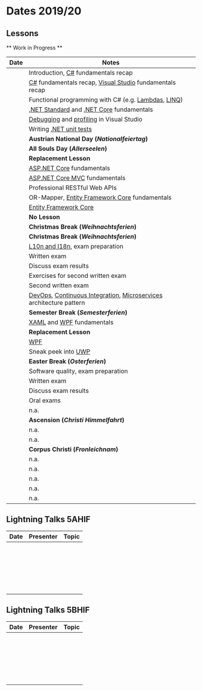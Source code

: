 # Dates 2019/20

## Lessons

** Work in Progress **

| Date |                                                                                                                  Notes                                                                                                                   |
| ---- | ---------------------------------------------------------------------------------------------------------------------------------------------------------------------------------------------------------------------------------------- |
|      | Introduction, [C#](https://docs.microsoft.com/en-us/dotnet/csharp/programming-guide/index) fundamentals recap                                                                                                                            |
|      | [C#](https://docs.microsoft.com/en-us/dotnet/csharp/programming-guide/index) fundamentals recap, [Visual Studio](https://docs.microsoft.com/en-us/visualstudio/#pivot=features) fundamentals recap                                       |
|      | Functional programming with C# (e.g. [Lambdas](https://docs.microsoft.com/en-us/dotnet/csharp/programming-guide/statements-expressions-operators/lambda-expressions), [LINQ](https://docs.microsoft.com/en-us/dotnet/csharp/linq/index)) |
|      | [.NET Standard](https://docs.microsoft.com/en-us/dotnet/standard/net-standard) and [.NET Core](https://docs.microsoft.com/en-us/dotnet/core/get-started) fundamentals                                                                    |
|      | [Debugging](https://docs.microsoft.com/en-us/visualstudio/debugger/index) and [profiling](https://docs.microsoft.com/en-us/visualstudio/profiling/index) in Visual Studio                                                                |
|      | Writing [.NET unit tests](https://docs.microsoft.com/en-us/visualstudio/test/improve-code-quality)                                                                                                                                       |
|      | **Austrian National Day (*Nationalfeiertag*)**                                                                                                                                                                                           |
|      | **All Souls Day (*Allerseelen*)**                                                                                                                                                                                                        |
|      | **Replacement Lesson**                                                                                                                                                                                                                   |
|      | [ASP.NET Core](https://docs.microsoft.com/en-us/aspnet/core/) fundamentals                                                                                                                                                               |
|      | [ASP.NET Core MVC](https://docs.microsoft.com/en-us/aspnet/core/mvc/overview) fundamentals                                                                                                                                               |
|      | Professional RESTful Web APIs                                                                                                                                                                                                            |
|      | OR-Mapper, [Entity Framework Core](https://docs.microsoft.com/en-us/aspnet/core/data/ef-mvc/intro) fundamentals                                                                                                                          |
|      | [Entity Framework Core](https://docs.microsoft.com/en-us/aspnet/core/data/ef-mvc/intro)                                                                                                                                                  |
|      | **No Lesson**                                                                                                                                                                                                                            |
|      | **Christmas Break (*Weihnachtsferien*)**                                                                                                                                                                                                 |
|      | **Christmas Break (*Weihnachtsferien*)**                                                                                                                                                                                                 |
|      | [L10n and I18n](https://www.w3.org/International/questions/qa-i18n), exam preparation                                                                                                                                                    |
|      | Written exam                                                                                                                                                                                                                             |
|      | Discuss exam results                                                                                                                                                                                                                     |
|      | Exercises for second written exam                                                                                                                                                                                                        |
|      | Second written exam                                                                                                                                                                                                                      |
|      | [DevOps](https://en.wikipedia.org/wiki/DevOps), [Continuous Integration](https://www.visualstudio.com/team-services/continuous-integration/), [Microservices](https://martinfowler.com/articles/microservices.html) architecture pattern |
|      | **Semester Break (*Semesterferien*)**                                                                                                                                                                                                    |
|      | [XAML](https://github.com/Microsoft/xaml-standard) and [WPF](https://docs.microsoft.com/en-us/dotnet/framework/wpf/getting-started/) fundamentals                                                                                        |
|      | **Replacement Lesson**                                                                                                                                                                                                                   |
|      | [WPF](https://docs.microsoft.com/en-us/dotnet/framework/wpf/getting-started/)                                                                                                                                                            |
|      | Sneak peek into [UWP](https://docs.microsoft.com/en-us/windows/uwp/get-started/your-first-app)                                                                                                                                           |
|      | **Easter Break (*Osterferien*)**                                                                                                                                                                                                         |
|      | Software quality, exam preparation                                                                                                                                                                                                       |
|      | Written exam                                                                                                                                                                                                                             |
|      | Discuss exam results                                                                                                                                                                                                                     |
|      | Oral exams                                                                                                                                                                                                                               |
|      | n.a.                                                                                                                                                                                                                                     |
|      | **Ascension (*Christi Himmelfahrt*)**                                                                                                                                                                                                    |
|      | n.a.                                                                                                                                                                                                                                     |
|      | n.a.                                                                                                                                                                                                                                     |
|      | **Corpus Christi (*Fronleichnam*)**                                                                                                                                                                                                      |
|      | n.a.                                                                                                                                                                                                                                     |
|      | n.a.                                                                                                                                                                                                                                     |
|      | n.a.                                                                                                                                                                                                                                     |
|      | n.a.                                                                                                                                                                                                                                     |
|      | n.a.                                                                                                                                                                                                                                     |

## Lightning Talks 5AHIF

| Date | Presenter | Topic |
| ---- | --------- | ----- |
|      |           |       |
|      |           |       |
|      |           |       |
|      |           |       |
|      |           |       |
|      |           |       |
|      |           |       |
|      |           |       |
|      |           |       |
|      |           |       |
|      |           |       |
|      |           |       |
|      |           |       |
|      |           |       |
|      |           |       |
|      |           |       |
|      |           |       |
|      |           |       |
|      |           |       |
|      |           |       |
|      |           |       |
|      |           |       |
|      |           |       |

## Lightning Talks 5BHIF

| Date | Presenter | Topic |
| ---- | --------- | ----- |
|      |           |       |
|      |           |       |
|      |           |       |
|      |           |       |
|      |           |       |
|      |           |       |
|      |           |       |
|      |           |       |
|      |           |       |
|      |           |       |
|      |           |       |
|      |           |       |
|      |           |       |
|      |           |       |
|      |           |       |
|      |           |       |
|      |           |       |
|      |           |       |
|      |           |       |
|      |           |       |
|      |           |       |
|      |           |       |
|      |           |       |
